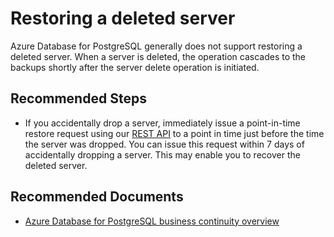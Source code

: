 <properties
    pageTitle="Dropped server in Azure Database for PostgreSQL"
    description="Backups and restore options for Azure Database for PostgreSQL: deleted server"
    service="microsoft.dbforpostgresql"
    resource="servers"
    authors="jan-eng"
    ms.author="janeng"
    displayOrder="170"
    selfHelpType="generic"
    supportTopicIds="32640015"
    resourceTags="servers, databases"
    productPesIds="16222"
    cloudEnvironments="public, Fairfax"
    articleId="d5bcb730-39d9-4889-9dce-0777c7f3c778"
	ownershipId="AzureData_AzureDatabaseforPostgreSQL"
/>

# Restoring a deleted server

Azure Database for PostgreSQL generally does not support restoring a deleted server. When a server is deleted, the operation cascades to the backups shortly after the server delete operation is initiated.

## **Recommended Steps**

* If you accidentally drop a server, immediately issue a point-in-time restore request using our [REST API](https://docs.microsoft.com/rest/api/postgresql/servers/create#create-a-database-as-a-point-in-time-restore) to a point in time just before the time the server was dropped. You can issue this request within 7 days of accidentally dropping a server. This may enable you to recover the deleted server.

## **Recommended Documents**

* [Azure Database for PostgreSQL business continuity overview](https://docs.microsoft.com/azure/postgresql/concepts-business-continuity)
